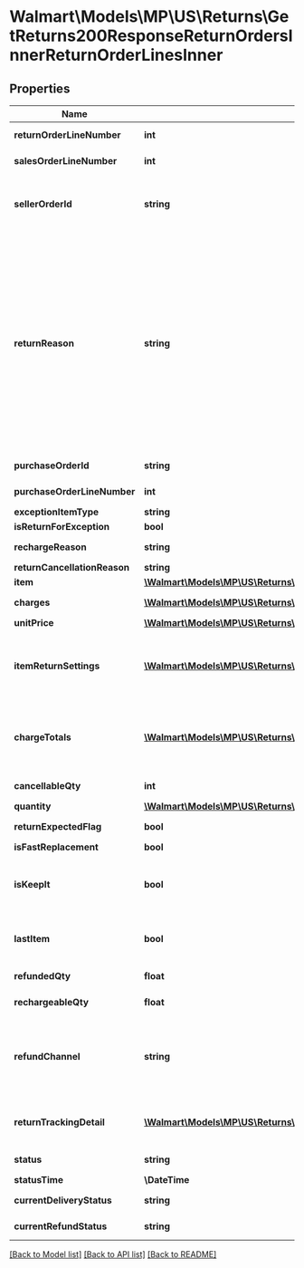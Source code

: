 # Walmart\Models\MP\US\Returns\GetReturns200ResponseReturnOrdersInnerReturnOrderLinesInner

## Properties

Name | Type | Description | Notes
------------ | ------------- | ------------- | -------------
**returnOrderLineNumber** | **int** | The returns order line number for that return | [optional]
**salesOrderLineNumber** | **int** | The sales order line number for the return created | [optional]
**sellerOrderId** | **string** | A unique ID associated with the sales order for specified Seller; gives Sellers the ability to print their own custom order ID on the return label; limit of 30 characters | [optional]
**returnReason** | **string** | Gives the reason that was selected during the return creation. Reason codes are: ARRIVED_LATE, AUTO_RETURN, BOUGHT_ANOTHER_SIZE_OR_COLOR, BOUGHT_SOMEWHERE_ELSE, DAMAGED, DEFECTIVE, DUPLICATE_ITEM, INADEQUATE_QUALITY, INCORRECT_ITEM, LOST_AFTER_DELIVERY, LOST_IN_TRANSIT, LOWER_PRICE, MISSING_PARTS, NOT_AS_DESCRIBED, NO_LONGER_WANTED, RETURN_TO_SENDER, SHIPPING_BOX_DAMAGED, TRIED_TO_CANCEL and WRONG_SIZE/POOR_FIT | [optional]
**purchaseOrderId** | **string** | The purchase order ID for the return created | [optional]
**purchaseOrderLineNumber** | **int** | The purchase order line number for the return created | [optional]
**exceptionItemType** | **string** |  | [optional]
**isReturnForException** | **bool** |  | [optional]
**rechargeReason** | **string** | reason for recharging the customer for replacement | [optional]
**returnCancellationReason** | **string** | reason for cancelling the return | [optional]
**item** | [**\Walmart\Models\MP\US\Returns\GetReturns200ResponseReturnOrdersInnerReturnOrderLinesInnerItem**](GetReturns200ResponseReturnOrdersInnerReturnOrderLinesInnerItem.md) |  | [optional]
**charges** | [**\Walmart\Models\MP\US\Returns\GetReturns200ResponseReturnOrdersInnerReturnOrderLinesInnerChargesInner[]**](GetReturns200ResponseReturnOrdersInnerReturnOrderLinesInnerChargesInner.md) | Information relating to the charge for the orderLine | [optional]
**unitPrice** | [**\Walmart\Models\MP\US\Returns\GetReturns200ResponseReturnOrdersInnerTotalRefundAmount**](GetReturns200ResponseReturnOrdersInnerTotalRefundAmount.md) |  | [optional]
**itemReturnSettings** | [**\Walmart\Models\MP\US\Returns\GetReturns200ResponseReturnOrdersInnerReturnOrderLinesInnerChargesInnerReferencesInner[]**](GetReturns200ResponseReturnOrdersInnerReturnOrderLinesInnerChargesInnerReferencesInner.md) | Contains name value pairs of calculated charges for the line. Eg: if order line has 3 Qty, this will have a shipping charge = 3 * shipping charge per unit (This is present in the line level charges). | [optional]
**chargeTotals** | [**\Walmart\Models\MP\US\Returns\GetReturns200ResponseReturnOrdersInnerReturnOrderLinesInnerChargeTotalsInner[]**](GetReturns200ResponseReturnOrdersInnerReturnOrderLinesInnerChargeTotalsInner.md) | Contains name value pairs of calculated charges for the line. Eg: if order line has 3 Qty, this will have a shipping charge = 3 * shipping charge per unit (This is present in the line level charges). | [optional]
**cancellableQty** | **int** | How much quantity of this order line can be cancelled | [optional]
**quantity** | [**\Walmart\Models\MP\US\Returns\GetReturns200ResponseReturnOrdersInnerReturnOrderLinesInnerItemItemWeight**](GetReturns200ResponseReturnOrdersInnerReturnOrderLinesInnerItemItemWeight.md) |  | [optional]
**returnExpectedFlag** | **bool** | Is customer required to send this item back to return center. | [optional]
**isFastReplacement** | **bool** | Applicable only for 1P. | [optional]
**isKeepIt** | **bool** | Is customer allowed to keep the product and not required to send it back to return center. This flag is determined by making a call to fraud system. | [optional]
**lastItem** | **bool** | This return is the last item on the sales order line and all other sales order line items are already returned. Helps in last penny calculations. | [optional]
**refundedQty** | **float** | The quantity for which customer was refunded | [optional]
**rechargeableQty** | **float** | The quantity for which customer can be charged again for | [optional]
**refundChannel** | **string** | Determines the mode of refund initiation. Valid values are: WALMART_SETTLED_REFUND, SELLER_AUTO_REFUND, SELLER_MANUAL_REFUND, SELLER_SYSTEM_REFUND, and WALMART_TRIGGERED_REFUND. | [optional]
**returnTrackingDetail** | [**\Walmart\Models\MP\US\Returns\GetReturns200ResponseReturnOrdersInnerReturnOrderLinesInnerReturnTrackingDetailInner[]**](GetReturns200ResponseReturnOrdersInnerReturnOrderLinesInnerReturnTrackingDetailInner.md) | Informational blocks added as the return order completes its journey from return creation to received and refunded. | [optional]
**status** | **string** | Current status of return. (e.g., 'INITIATED') | [optional]
**statusTime** | **\DateTime** | Timestamp of listed status change | [optional]
**currentDeliveryStatus** | **string** | Determines the current carrier tracking status of the return. | [optional]
**currentRefundStatus** | **string** | Determines the current refund status of the return. | [optional]


[[Back to Model list]](./) [[Back to API list]](../../../../../README.md#supported-apis) [[Back to README]](../../../../../README.md)

